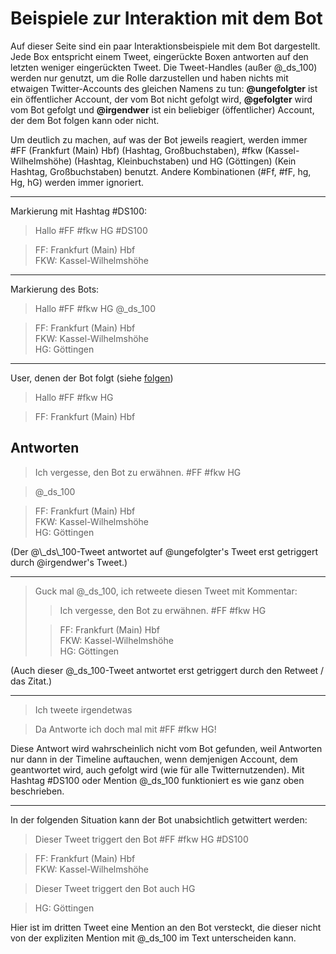Beispiele zur Interaktion mit dem Bot
=====================================

Auf dieser Seite sind ein paar Interaktionsbeispiele mit dem Bot
dargestellt. Jede Box entspricht einem Tweet, eingerückte Boxen
antworten auf den letzten weniger eingerückten Tweet. Die Tweet-Handles
(außer @\_ds\_100) werden nur genutzt, um die Rolle darzustellen und
haben nichts mit etwaigen Twitter-Accounts des gleichen Namens zu tun:
__@ungefolgter__ ist ein öffentlicher Account, der vom Bot nicht gefolgt
wird, __@gefolgter__ wird vom Bot gefolgt und __@irgendwer__ ist ein
beliebiger (öffentlicher) Account, der dem Bot folgen kann oder nicht.

Um deutlich zu machen, auf was der Bot jeweils reagiert, werden immer
\#FF (Frankfurt (Main) Hbf) (Hashtag, Großbuchstaben), \#fkw
(Kassel-Wilhelmshöhe) (Hashtag, Kleinbuchstaben) und HG (Göttingen)
(Kein Hashtag, Großbuchstaben) benutzt. Andere Kombinationen (#Ff, #fF,
hg, Hg, hG) werden immer ignoriert.

---------

Markierung mit Hashtag #DS100:

<blockquote class="tweet_irgendwer">
Hallo #FF #fkw HG #DS100
</blockquote>

<blockquote class="tweet_bot antwort">
FF: Frankfurt (Main) Hbf<br/>
FKW: Kassel-Wilhelmshöhe
</blockquote>

---------

Markierung des Bots:

<blockquote class="tweet_irgendwer">
Hallo #FF #fkw HG @_ds_100
</blockquote>

<blockquote class="tweet_bot antwort">
FF: Frankfurt (Main) Hbf<br/>
FKW: Kassel-Wilhelmshöhe<br/>
HG: Göttingen
</blockquote>

---------

User, denen der Bot folgt (siehe [folgen](/folgen))

<blockquote class="tweet_follower">
Hallo #FF #fkw HG
</blockquote>

<blockquote class="tweet_bot antwort">
FF: Frankfurt (Main) Hbf<br/>
</blockquote>

Antworten
---------

<blockquote class="tweet_nofollow">
Ich vergesse, den Bot zu erwähnen. #FF #fkw HG
</blockquote>

<blockquote class="tweet_irgendwer antwort">
@_ds_100
</blockquote>

<blockquote class="tweet_bot antwort">
FF: Frankfurt (Main) Hbf<br/>
FKW: Kassel-Wilhelmshöhe<br/>
HG: Göttingen
</blockquote>
(Der @\_ds\_100-Tweet antwortet auf @ungefolgter's Tweet erst getriggert
durch @irgendwer's Tweet.)

---------

<blockquote class="tweet_irgendwer">
Guck mal @_ds_100, ich retweete diesen Tweet mit Kommentar:
<blockquote class="tweet_nofollow">
Ich vergesse, den Bot zu erwähnen. #FF #fkw HG
</blockquote>
<blockquote class="tweet_bot antwort">
FF: Frankfurt (Main) Hbf<br/>
FKW: Kassel-Wilhelmshöhe<br/>
HG: Göttingen
</blockquote>
</blockquote>

(Auch dieser @\_ds\_100-Tweet antwortet erst getriggert durch den
Retweet / das Zitat.)

---------

<blockquote class="tweet_nofollow">
Ich tweete irgendetwas
</blockquote>
<blockquote class="tweet_follower antwort">
Da Antworte ich doch mal mit #FF #fkw HG!
</blockquote>

Diese Antwort wird wahrscheinlich nicht vom Bot gefunden, weil Antworten
nur dann in der Timeline auftauchen, wenn demjenigen Account, dem
geantwortet wird, auch gefolgt wird (wie für alle Twitternutzenden). Mit
Hashtag #DS100 oder Mention @\_ds\_100 funktioniert es wie ganz oben
beschrieben.

---------

In der folgenden Situation kann der Bot unabsichtlich getwittert werden:

<blockquote class="tweet_irgendwer">
Dieser Tweet triggert den Bot #FF #fkw HG #DS100
</blockquote>

<blockquote class="tweet_bot antwort">
FF: Frankfurt (Main) Hbf<br/>
FKW: Kassel-Wilhelmshöhe
</blockquote>

<blockquote class="tweet_irgendwer antwort2">
Dieser Tweet triggert den Bot auch HG
</blockquote>

<blockquote class="tweet_bot antwort3">
HG: Göttingen
</blockquote>

Hier ist im dritten Tweet eine Mention an den Bot versteckt, die dieser
nicht von der expliziten Mention mit @\_ds\_100 im Text unterscheiden
kann.
